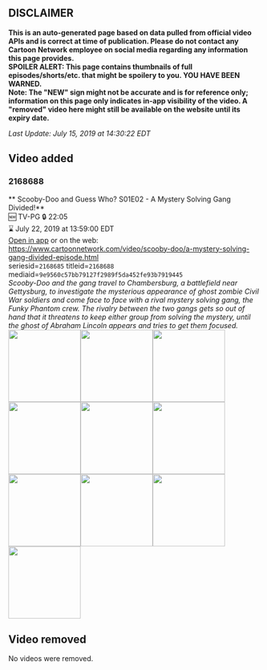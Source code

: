 ## DISCLAIMER
**This is an auto-generated page based on data pulled from official video APIs and is correct at time of publication. Please do not contact any Cartoon Network employee on social media regarding any information this page provides.**  
**SPOILER ALERT: This page contains thumbnails of full episodes/shorts/etc. that might be spoilery to you. YOU HAVE BEEN WARNED.**  
**Note: The "NEW" sign might not be accurate and is for reference only; information on this page only indicates in-app visibility of the video. A "removed" video here might still be available on the website until its expiry date.**  

_Last Update: July 15, 2019 at 14:30:22 EDT_
## Video added
### 2168688
** Scooby-Doo and Guess Who? S01E02 - A Mystery Solving Gang Divided!**  
🆕 TV-PG 🔒 22:05  
⌛ July 22, 2019 at 13:59:00 EDT  
[Open in app](https://tinyurl.com/yxqhgmau) or on the web: https://www.cartoonnetwork.com/video/scooby-doo/a-mystery-solving-gang-divided-episode.html  
seriesid=`2168685` titleid=`2168688` mediaid=`9e9560c57bb79127f2989f5da452fe93b7919445`  
_Scooby-Doo and the gang travel to Chambersburg, a battlefield near Gettysburg, to investigate the mysterious appearance of ghost zombie Civil War soldiers and come face to face with a rival mystery solving gang, the Funky Phantom crew. The rivalry between the two gangs gets so out of hand that it threatens to keep either group from solving the mystery, until the ghost of Abraham Lincoln appears and tries to get them focused._  
<a href="https://s3.amazonaws.com/cartoonorchestrator/2168688_001_1280x720.jpg"><img src="https://s3.amazonaws.com/cartoonorchestrator/2168688_001_640x360.jpg" height="144px" /></a><a href="https://s3.amazonaws.com/cartoonorchestrator/2168688_002_1280x720.jpg"><img src="https://s3.amazonaws.com/cartoonorchestrator/2168688_002_640x360.jpg" height="144px" /></a><a href="https://s3.amazonaws.com/cartoonorchestrator/2168688_003_1280x720.jpg"><img src="https://s3.amazonaws.com/cartoonorchestrator/2168688_003_640x360.jpg" height="144px" /></a><a href="https://s3.amazonaws.com/cartoonorchestrator/2168688_004_1280x720.jpg"><img src="https://s3.amazonaws.com/cartoonorchestrator/2168688_004_640x360.jpg" height="144px" /></a><a href="https://s3.amazonaws.com/cartoonorchestrator/2168688_005_1280x720.jpg"><img src="https://s3.amazonaws.com/cartoonorchestrator/2168688_005_640x360.jpg" height="144px" /></a><a href="https://s3.amazonaws.com/cartoonorchestrator/2168688_006_1280x720.jpg"><img src="https://s3.amazonaws.com/cartoonorchestrator/2168688_006_640x360.jpg" height="144px" /></a><a href="https://s3.amazonaws.com/cartoonorchestrator/2168688_007_1280x720.jpg"><img src="https://s3.amazonaws.com/cartoonorchestrator/2168688_007_640x360.jpg" height="144px" /></a><a href="https://s3.amazonaws.com/cartoonorchestrator/2168688_008_1280x720.jpg"><img src="https://s3.amazonaws.com/cartoonorchestrator/2168688_008_640x360.jpg" height="144px" /></a><a href="https://s3.amazonaws.com/cartoonorchestrator/2168688_009_1280x720.jpg"><img src="https://s3.amazonaws.com/cartoonorchestrator/2168688_009_640x360.jpg" height="144px" /></a><a href="https://s3.amazonaws.com/cartoonorchestrator/2168688_010_1280x720.jpg"><img src="https://s3.amazonaws.com/cartoonorchestrator/2168688_010_640x360.jpg" height="144px" /></a>
## Video removed
No videos were removed.
